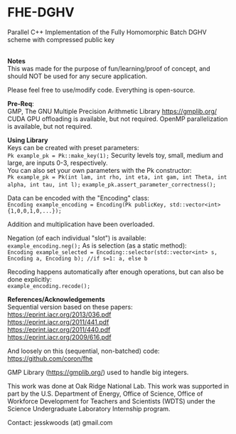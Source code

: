 # FHE-DGHV
Parallel C++ Implementation of the Fully Homomorphic Batch DGHV scheme with compressed public key <br />
<br />

**Notes** <br />
This was made for the purpose of fun/learning/proof of concept, and should NOT be used for any secure application.<br />

Please feel free to use/modify code. Everything is open-source.

**Pre-Req**: <br />
GMP, The GNU Multiple Precision Arithmetic Library https://gmplib.org/
CUDA GPU offloading is available, but not required.
OpenMP parallelization is available, but not required.

**Using Library** <br />
Keys can be created with preset parameters: <br />
```Pk example_pk = Pk::make_key(1);```
Security levels toy, small, medium and large, are inputs 0-3, respectively. <br />
You can also set your own parameters with the Pk constructor: <br />
```Pk example_pk = Pk(int lam, int rho, int eta, int gam, int Theta, int alpha, int tau, int l);```
```example_pk.assert_parameter_correctness();```

Data can be encoded with the "Encoding" class:<br />
```Encoding example_encoding = Encoding(Pk publicKey, std::vector<int> {1,0,0,1,0,...});```

Addition and multiplication have been overloaded.<br />

Negation (of each individual "slot") is available:<br />
```example_encoding.neg();```
As is selection (as a static method):<br />
```Encoding example_selected = Encoding::selector(std::vector<int> s, Encoding a, Encoding b); //if s=1: a, else b```

Recoding happens automatically after enough operations, but can also be done explicitly:<br />
```example_encoding.recode();```


**References/Acknowledgements** <br />
Sequential version based on these papers: <br />
https://eprint.iacr.org/2013/036.pdf <br />
https://eprint.iacr.org/2011/441.pdf <br />
https://eprint.iacr.org/2011/440.pdf <br />
https://eprint.iacr.org/2009/616.pdf <br />

And loosely on this (sequential, non-batched) code:
https://github.com/coron/fhe <br />

GMP Library (https://gmplib.org/) used to handle big integers. <br />

This work was done at Oak Ridge National Lab. This work was supported in part by the U.S. Department of Energy, Office of Science, Office of Workforce Development for Teachers and Scientists (WDTS) under the Science Undergraduate Laboratory Internship program.	

Contact: jesskwoods (at) gmail.com


